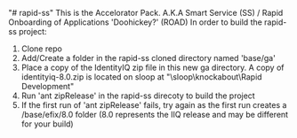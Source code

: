"# rapid-ss" 
This is the Accelorator Pack.
A.K.A Smart Service (SS) / Rapid Onboarding of Applications 'Doohickey?' (ROAD)
In order to build the rapid-ss project:
 1. Clone repo
 2. Add/Create a folder in the rapid-ss cloned directory named 'base/ga'
 3. Place a copy of the IdentityIQ zip file in this new ga directory. A copy of identityiq-8.0.zip is located on sloop at "\\sloop\knockabout\Rapid Development\"
 4. Run 'ant zipRelease' in the rapid-ss direcoty to build the project
 5. If the first run of 'ant zipRelease' fails, try again as the first run creates a /base/efix/8.0 folder (8.0 represents the IIQ release and may be different for your build)
